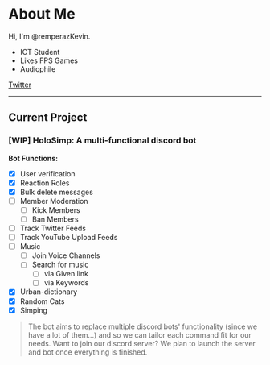 # About Me #
Hi, I'm @remperazKevin.

- ICT Student
- Likes FPS Games
- Audiophile

[Twitter](https://twitter.com/remperazKevin)


- - - -
## Current Project ##

### [WIP] HoloSimp: A multi-functional discord bot ###

**Bot Functions:**
- [x] User verification
- [x] Reaction Roles
- [x] Bulk delete messages
- [ ] Member Moderation
	- [ ] Kick Members
	- [ ] Ban Members
- [ ] Track Twitter Feeds
- [ ] Track YouTube Upload Feeds
- [ ] Music
	- [ ] Join Voice Channels
	- [ ] Search for music
		- [ ] via Given link
		- [ ] via Keywords
- [x] Urban-dictionary
- [x] Random Cats
- [x] Simping
> The bot aims to replace multiple discord bots' functionality (since we have a lot of them...) and so we can tailor each command fit for our needs.
Want to join our discord server? We plan to launch the server and bot once everything is finished.

<!---
remperazKevin/remperazKevin is a ✨ special ✨ repository because its `README.md` (this file) appears on your GitHub profile.
You can click the Preview link to take a look at your changes.
--->
